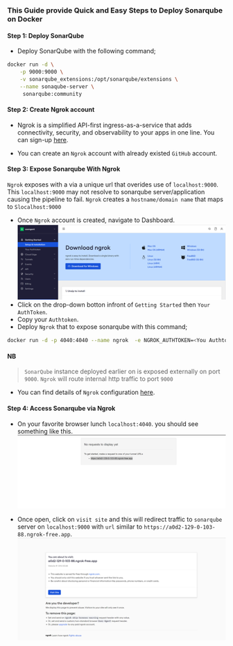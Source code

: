 ###  This Guide provide Quick and Easy Steps to Deploy Sonarqube on Docker 

#### **Step 1: Deploy SonarQube**

- Deploy SonarQube with the following command;

```bash
docker run -d \
    -p 9000:9000 \
    -v sonarqube_extensions:/opt/sonarqube/extensions \
    --name sonaqube-server \
     sonarqube:community
```
#### **Step 2: Create Ngrok account**

- Ngrok is a simplified API-first ingress-as-a-service that adds connectivity, security, and observability to your apps in one line. You can sign-up [here](https://ngrok.com/product#:~:text=ngrok%20is%20a%20simplified%20API,Sign%20up%20for%20free).

- You can create an `Ngrok` account with already existed `GitHub` account. 

#### **Step 3: Expose Sonarqube With Ngrok**

`Ngrok` exposes with a via a unique url that overides use of `localhost:9000`. This `localhost:9000` may not resolve to sonarqube server/application causing the pipeline to fail. `Ngrok` creates a `hostname/domain name` that maps to `Slocalhost:9000`

- Once `Ngrok` account is created, navigate to Dashboard.
![Ngrok dashboard](./images/ngrok-dasboard.png)
- Click on the  drop-down botton infront of `Getting Started` then `Your AuthToken`.
- Copy your `Authtoken`.
- Deploy `Ngrok` that to expose sonarqube with this command;

```bash
docker run -d -p 4040:4040 --name ngrok  -e NGROK_AUTHTOKEN=<You Authtoken here> ngrok/ngrok:latest http host.docker.internal:9000
```

#### NB

> `SonarQube` instance deployed earlier on is exposed externally on port `9000`. `Ngrok` will route internal http traffic to port `9000`

- You can find details of `Ngrok` configuration [here](https://ngrok.com/docs/using-ngrok-with/docker/).

#### **Step 4: Access Sonarqube via Ngrok**

- On your favorite browser lunch `localhost:4040`. you should see something like this.
![Ngrok Landing](./images/ngrok-landing.png)

- Once open, click on `visit site` and this will redirect traffic to `sonarqube` server on `localhost:9000` with `url` similar to `https://a0d2-129-0-103-88.ngrok-free.app`.
![Sonarqube server](./images/visit.png)